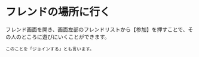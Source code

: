# フレンドの場所に行く
フレンド画面を開き、画面左部のフレンドリストから【参加】を押すことで、その人のところに遊びにいくことができます。  
```
このことを「ジョインする」とも言います。
```